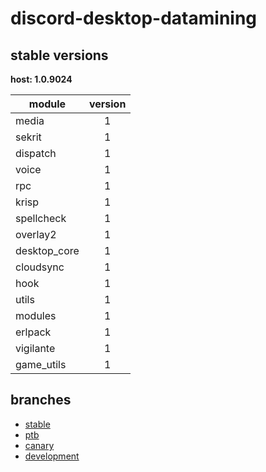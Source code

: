 # discord-desktop-datamining

## stable versions

**host: 1.0.9024**

| module | version |
| ------ | :-----: |
| media | 1 |
| sekrit | 1 |
| dispatch | 1 |
| voice | 1 |
| rpc | 1 |
| krisp | 1 |
| spellcheck | 1 |
| overlay2 | 1 |
| desktop_core | 1 |
| cloudsync | 1 |
| hook | 1 |
| utils | 1 |
| modules | 1 |
| erlpack | 1 |
| vigilante | 1 |
| game_utils | 1 |

## branches

- [stable](https://github.com/OpenAsar/discord-desktop-datamining/tree/stable)
- [ptb](https://github.com/OpenAsar/discord-desktop-datamining/tree/ptb)
- [canary](https://github.com/OpenAsar/discord-desktop-datamining/tree/canary)
- [development](https://github.com/OpenAsar/discord-desktop-datamining/tree/development)